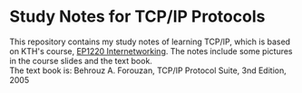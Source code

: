 # Study Notes for TCP/IP Protocols
This repository contains my study notes of learning TCP/IP, which is based on KTH's course, [EP1220 Internetworking](https://www.kth.se/student/kurser/kurs/EP2120?l=en). The notes include some pictures in the course slides and the text book. </br>
The text book is: Behrouz A. Forouzan, TCP/IP Protocol Suite, 3nd Edition, 2005
